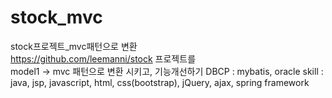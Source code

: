 # stock_mvc
stock프로젝트_mvc패턴으로 변환  
https://github.com/leemanni/stock 프로젝트를  
model1 -> mvc 패턴으로 변환 시키고, 기능개선하기
DBCP : mybatis, oracle
skill : java, jsp, javascript, html, css(bootstrap), jQuery, ajax, spring framework
